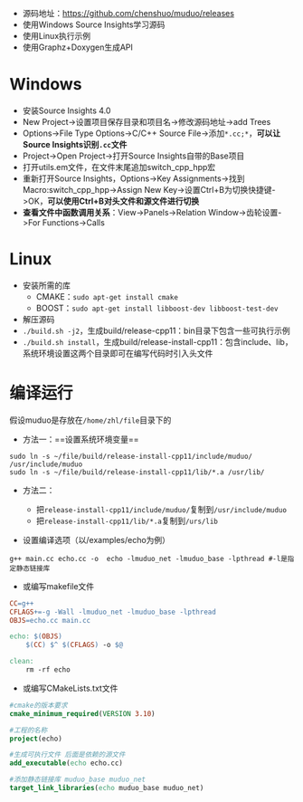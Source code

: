 - 源码地址：https://github.com/chenshuo/muduo/releases
- 使用Windows Source Insights学习源码
- 使用Linux执行示例
- 使用Graphz+Doxygen生成API

# Windows

- 安装Source Insights 4.0
- New Project->设置项目保存目录和项目名->修改源码地址->add Trees
- Options->File Type Options->C/C++ Source File->添加`*.cc;*`，**可以让Source Insights识别`.cc`文件**
- Project->Open Project->打开Source Insights自带的Base项目
- 打开utils.em文件，在文件末尾追加switch_cpp_hpp宏
- 重新打开Source Insights，Options->Key Assignments->找到Macro:switch_cpp_hpp->Assign New Key->设置Ctrl+B为切换快捷键->OK，**可以使用Ctrl+B对头文件和源文件进行切换**
- **查看文件中函数调用关系**：View->Panels->Relation Window->齿轮设置->For Functions->Calls

# Linux

- 安装所需的库
  - CMAKE：`sudo apt-get install cmake`
  - BOOST：`sudo apt-get install libboost-dev libboost-test-dev`
- 解压源码
- `./build.sh -j2`，生成build/release-cpp11：bin目录下包含一些可执行示例
- `./build.sh install`，生成build/release-install-cpp11：包含include、lib，系统环境设置这两个目录即可在编写代码时引入头文件

# 编译运行

假设muduo是存放在`/home/zhl/file`目录下的

- 方法一：==设置系统环境变量==

```shell
sudo ln -s ~/file/build/release-install-cpp11/include/muduo/ /usr/include/muduo
sudo ln -s ~/file/build/release-install-cpp11/lib/*.a /usr/lib/
```

- 方法二：
  - 把`release-install-cpp11/include/muduo/`复制到`/usr/include/muduo`
  - 把`release-install-cpp11/lib/*.a`复制到`/urs/lib`

- 设置编译选项（以/examples/echo为例）

```shell
g++ main.cc echo.cc -o  echo -lmuduo_net -lmuduo_base -lpthread #-l是指定静态链接库
```

- 或编写makefile文件

```makefile
CC=g++
CFLAGS+=-g -Wall -lmuduo_net -lmuduo_base -lpthread
OBJS=echo.cc main.cc

echo: $(OBJS)
	$(CC) $^ $(CFLAGS) -o $@

clean:
	rm -rf echo
```

- 或编写CMakeLists.txt文件

```cmake
#cmake的版本要求
cmake_minimum_required(VERSION 3.10)

#工程的名称
project(echo)

#生成可执行文件 后面是依赖的源文件
add_executable(echo echo.cc)

#添加静态链接库 muduo_base muduo_net
target_link_libraries(echo muduo_base muduo_net)
```

